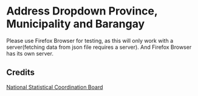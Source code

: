Address Dropdown Province, Municipality and Barangay
===============================

Please use Firefox Browser for testing, as this will only work with a server(fetching data from json file requires a server). 
And Firefox Browser has its own server.

Credits
-------
[National Statistical Coordination Board](http://www.nscb.gov.ph/)



